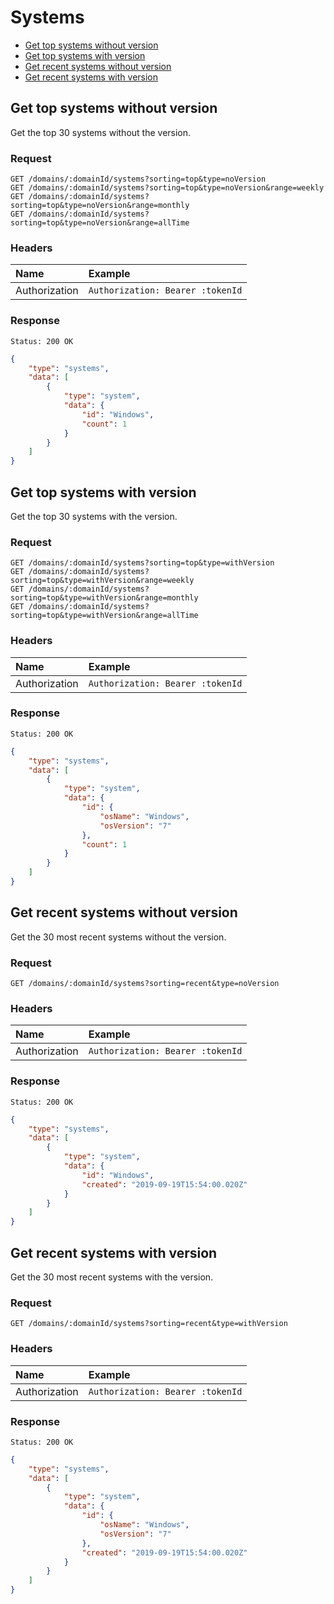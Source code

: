 # Systems

- [Get top systems without version](#get-top-systems-without-version)
- [Get top systems with version](#get-top-systems-with-version)
- [Get recent systems without version](#get-recent-systems-without-version)
- [Get recent systems with version](#get-recent-systems-with-version)

## Get top systems without version

Get the top 30 systems without the version.

### Request

```
GET /domains/:domainId/systems?sorting=top&type=noVersion
GET /domains/:domainId/systems?sorting=top&type=noVersion&range=weekly
GET /domains/:domainId/systems?sorting=top&type=noVersion&range=monthly
GET /domains/:domainId/systems?sorting=top&type=noVersion&range=allTime
```

### Headers

| Name | Example |
|:-----------|:------------|
| Authorization | `Authorization: Bearer :tokenId` |

### Response

```
Status: 200 OK
```

```json
{
	"type": "systems",
	"data": [
		{
			"type": "system",
			"data": {
				"id": "Windows",
				"count": 1
			}
		}
	]
}
```

## Get top systems with version

Get the top 30 systems with the version.

### Request

```
GET /domains/:domainId/systems?sorting=top&type=withVersion
GET /domains/:domainId/systems?sorting=top&type=withVersion&range=weekly
GET /domains/:domainId/systems?sorting=top&type=withVersion&range=monthly
GET /domains/:domainId/systems?sorting=top&type=withVersion&range=allTime
```

### Headers

| Name | Example |
|:-----------|:------------|
| Authorization | `Authorization: Bearer :tokenId` |

### Response

```
Status: 200 OK
```

```json
{
	"type": "systems",
	"data": [
		{
			"type": "system",
			"data": {
				"id": {
					"osName": "Windows",
					"osVersion": "7"
				},
				"count": 1
			}
		}
	]
}
```

## Get recent systems without version

Get the 30 most recent systems without the version.

### Request

```
GET /domains/:domainId/systems?sorting=recent&type=noVersion
```

### Headers

| Name | Example |
|:-----------|:------------|
| Authorization | `Authorization: Bearer :tokenId` |

### Response

```
Status: 200 OK
```

```json
{
	"type": "systems",
	"data": [
		{
			"type": "system",
			"data": {
				"id": "Windows",
				"created": "2019-09-19T15:54:00.020Z"
			}
		}
	]
}
```

## Get recent systems with version

Get the 30 most recent systems with the version.

### Request

```
GET /domains/:domainId/systems?sorting=recent&type=withVersion
```

### Headers

| Name | Example |
|:-----------|:------------|
| Authorization | `Authorization: Bearer :tokenId` |

### Response

```
Status: 200 OK
```

```json
{
	"type": "systems",
	"data": [
		{
			"type": "system",
			"data": {
				"id": {
					"osName": "Windows",
					"osVersion": "7"
				},
				"created": "2019-09-19T15:54:00.020Z"
			}
		}
	]
}
```